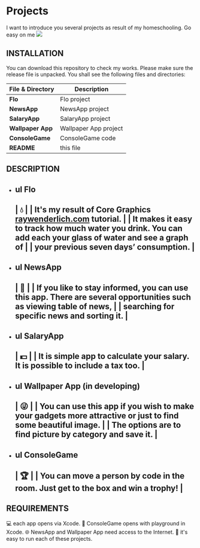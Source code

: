 # Projects
I want to introduce you several projects as result of my homeschooling. Go easy on me
![](Dog.gif)

## INSTALLATION
You can download this repository to check my works.
Please make sure the release file is unpacked. You shall see the following files and directories:

| File & Directory | Description |
| --- | --- |
| **Flo** | Flo project |
| **NewsApp** | NewsApp project |
| **SalaryApp** | SalaryApp project |
| **Wallpaper App** | Wallpaper App project |
| **ConsoleGame** | ConsoleGame code |
| **README** | this file |

## DESCRIPTION
- ul Flo
   --------------------------------------------------------------------------------------------------------------------------
  | :droplet:                                                                                                                |
  | It's my result of Core Graphics [raywenderlich.com](https://www.raywenderlich.com/411-core-graphics-tutorial-part-1-getting-started) tutorial.                                                                                                   |
  | It makes it easy to track how much water you drink. You can add each your glass of water and see a graph of              |
  | your previous seven days’ consumption.                                                                                   |
   --------------------------------------------------------------------------------------------------------------------------

- ul NewsApp
   --------------------------------------------------------------------------------------------------------------------------
  | :newspaper:                                                                                                              |
  | If you like to stay informed, you can use this app. There are several opportunities such as viewing table of news,       |
  | searching for specific news and sorting it.                                                                              |
   --------------------------------------------------------------------------------------------------------------------------

- ul SalaryApp
   --------------------------------------------------------------------------------------------------------------------------
  | :dollar:                                                                                                                 |
  | It is simple app to calculate your salary. It is possible to include a tax too.                                          |
   --------------------------------------------------------------------------------------------------------------------------
  
- ul Wallpaper App (in developing)
   --------------------------------------------------------------------------------------------------------------------------
  | :stuck_out_tongue_winking_eye:                                                                                           |
  | You can use this app if you wish to make your gadgets more attractive or just to find some beautiful image.              |
  | The options are to find picture by category and save it.                                                                 |
   --------------------------------------------------------------------------------------------------------------------------

- ul ConsoleGame
   --------------------------------------------------------------------------------------------------------------------------
  | :trophy:                                                                                                                 |
  | You can move a person by code in the room. Just get to the box and win a trophy!                                         |
   --------------------------------------------------------------------------------------------------------------------------
   
## REQUIREMENTS
:computer: each app opens via Xcode.
:white_square_button: ConsoleGame opens with playground in Xcode.
:globe_with_meridians: NewsApp and Wallpaper App need access to the Internet.
:see_no_evil: it's easy to run each of these projects.
